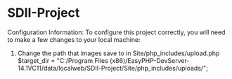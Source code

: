# SDII-Project
Configuration Information:
To configure this project correctly, you will need to make a few changes to your local machine:
1. Change the path that images save to in Site/php_includes/upload.php
	$target_dir = "C:/Program Files (x86)/EasyPHP-DevServer-14.1VC11/data/localweb/SDII-Project/Site/php_includes/uploads/";